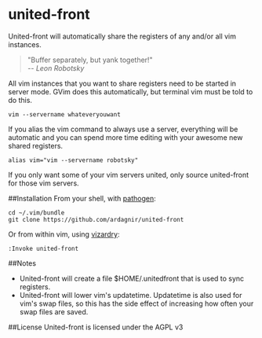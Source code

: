 united-front
============

United-front will automatically share the registers of any and/or all vim instances.

> "Buffer separately, but yank together!"<br/>
> -- <i>Leon Robotsky</i>

All vim instances that you want to share registers need to be started in server mode.
GVim does this automatically, but terminal vim must be told to do this.

    vim --servername whateveryouwant

If you alias the vim command to always use a server, everything will be automatic and you can spend more time editing with your awesome new shared registers.

    alias vim="vim --servername robotsky"

If you only want some of your vim servers united, only source united-front for those vim servers.

##Installation
From your shell, with [pathogen](https://github.com/tpope/vim-pathogen):

    cd ~/.vim/bundle
    git clone https://github.com/ardagnir/united-front
    
Or from within vim, using [vizardry](https://github.com/ardagnir/vizardry)</a>:

    :Invoke united-front

##Notes
- United-front will create a file $HOME/.unitedfront that is used to sync registers.
- United-front will lower vim's updatetime. Updatetime is also used for vim's swap files, so this has the side effect of increasing how often your swap files are saved.

##License
United-front is licensed under the AGPL v3
